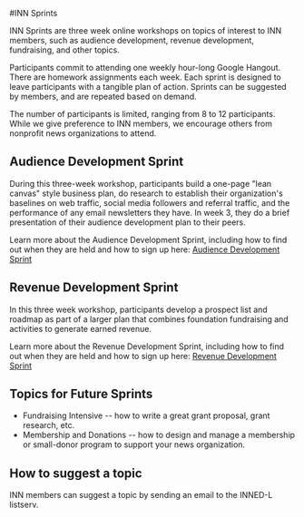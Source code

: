 #INN Sprints

INN Sprints are three week online workshops on topics of interest to INN members, such as audience development, revenue development, fundraising, and other topics. 

Participants commit to attending one weekly hour-long Google Hangout. There are homework assignments each week. Each sprint is designed to leave participants with a tangible plan of action.  Sprints can be suggested by members, and are repeated based on demand.  

The number of participants is limited, ranging from 8 to 12 participants.  While we give preference to INN members, we encourage others from nonprofit news organizations to attend. 

## Audience Development Sprint

During this three-week workshop, participants build a one-page "lean canvas" style business plan, do research to establish their organization's baselines on web traffic, social media followers and referral traffic, and the performance of any email newsletters they have.  In week 3, they do a brief presentation of their audience development plan to their peers.  

Learn more about the Audience Development Sprint, including how to find out when they are held and how to sign up here: [Audience Development Sprint](https://github.com/lisawilliams/docs/blob/master/projects/inn-sprints/audience-development-sprints/audience-development-sprints.md)

## Revenue Development Sprint

In this three week workshop, participants develop a prospect list and roadmap as part of a larger plan that combines foundation fundraising and activities to generate earned revenue.  

Learn more about the Revenue Development Sprint, including how to find out when they are held and how to sign up here: [Revenue Development Sprint](https://github.com/lisawilliams/docs/tree/master/projects/inn-sprints/revenue-development-sprints)

## Topics for Future Sprints

* Fundraising Intensive -- how to write a great grant proposal, grant research, etc.
* Membership and Donations -- how to design and manage a membership or small-donor program to support your news organization. 

## How to suggest a topic

INN members can suggest a topic by sending an email to the INNED-L listserv.  









